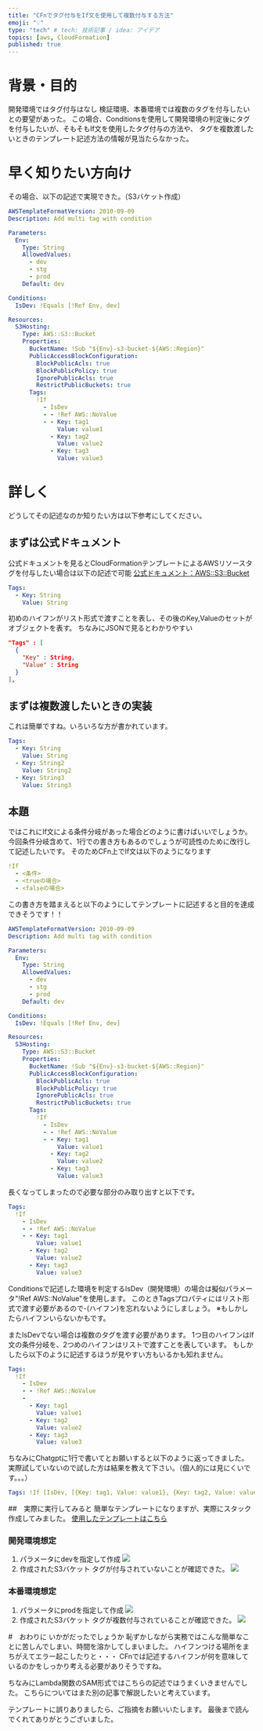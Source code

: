 ```yaml
---
title: "CFnでタグ付与をIf文を使用して複数付与する方法"
emoji: "💡"
type: "tech" # tech: 技術記事 / idea: アイデア
topics: [aws, CloudFormation]
published: true
---
```

# 背景・目的
開発環境ではタグ付与はなし
検証環境、本番環境では複数のタグを付与したいとの要望があった。
この場合、Conditionsを使用して開発環境の判定後にタグを付与したいが、そもそもIf文を使用したタグ付与の方法や、
タグを複数渡したいときのテンプレート記述方法の情報が見当たらなかった。

# 早く知りたい方向け
その場合、以下の記述で実現できた。（S3バケット作成）
```yaml
AWSTemplateFormatVersion: 2010-09-09
Description: Add multi tag with condition

Parameters:
  Env:
    Type: String
    AllowedValues:
      - dev
      - stg
      - prod
    Default: dev

Conditions:
  IsDev: !Equals [!Ref Env, dev]

Resources:
  S3Hosting:
    Type: AWS::S3::Bucket
    Properties:
      BucketName: !Sub "${Env}-s3-bucket-${AWS::Region}"
      PublicAccessBlockConfiguration:
        BlockPublicAcls: true
        BlockPublicPolicy: true
        IgnorePublicAcls: true
        RestrictPublicBuckets: true
      Tags:
        !If
          - IsDev
          - - !Ref AWS::NoValue
          - - Key: tag1
              Value: value1
            - Key: tag2
              Value: value2
            - Key: tag3
              Value: value3
```
# 詳しく
どうしてその記述なのか知りたい方は以下参考にしてください。

## まずは公式ドキュメント
公式ドキュメントを見るとCloudFormationテンプレートによるAWSリソースタグを付与したい場合は以下の記述で可能
[公式ドキュメント：AWS::S3::Bucket](https://github.com/watanabe-atsuhiro/public-documents-zenn/blob/main/code/multi-tag-with-if/multi-tag.yaml)
```yaml
Tags:
  - Key: String
    Value: String
```
初めのハイフンがリスト形式で渡すことを表し、その後のKey,Valueのセットがオブジェクトを表す。
ちなみにJSONで見るとわかりやすい
```JSON
"Tags" : [
  {
    "Key" : String,
    "Value" : String
  }
],
```
## まずは複数渡したいときの実装
これは簡単ですね。いろいろな方が書かれています。
```yaml
Tags:
  - Key: String
    Value: String
  - Key: String2
    Value: String2
  - Key: String3
    Value: String3
```

## 本題
ではこれにIf文による条件分岐があった場合どのように書けばいいでしょうか。
今回条件分岐含めて、1行での書き方もあるのでしょうが可読性のために改行して記述したいです。
そのためCFn上でIf文は以下のようになります
```yaml
!If
  - <条件>
  - <trueの場合>
  - <falseの場合>
```
この書き方を踏まえると以下のようにしてテンプレートに記述すると目的を達成できそうです！！
```yaml
AWSTemplateFormatVersion: 2010-09-09
Description: Add multi tag with condition

Parameters:
  Env:
    Type: String
    AllowedValues:
      - dev
      - stg
      - prod
    Default: dev

Conditions:
  IsDev: !Equals [!Ref Env, dev]

Resources:
  S3Hosting:
    Type: AWS::S3::Bucket
    Properties:
      BucketName: !Sub "${Env}-s3-bucket-${AWS::Region}"
      PublicAccessBlockConfiguration:
        BlockPublicAcls: true
        BlockPublicPolicy: true
        IgnorePublicAcls: true
        RestrictPublicBuckets: true
      Tags:
        !If
          - IsDev
          - - !Ref AWS::NoValue
          - - Key: tag1
              Value: value1
            - Key: tag2
              Value: value2
            - Key: tag3
              Value: value3
```
長くなってしまったので必要な部分のみ取り出すと以下です。
```yaml
Tags:
  !If
    - IsDev
    - - !Ref AWS::NoValue
    - - Key: tag1
        Value: value1
      - Key: tag2
        Value: value2
      - Key: tag3
        Value: value3
```
Conditionsで記述した環境を判定するIsDev（開発環境）の場合は擬似パラメータ"!Ref AWS::NoValue"を使用します。
このときTagsプロパティにはリスト形式で渡す必要があるので-(ハイフン)を忘れないようにしましょう。
※もしかしたらハイフンいらないかもです。

またIsDevでない場合は複数のタグを渡す必要があります。
1つ目のハイフンはIf文の条件分岐を、2つめのハイフンはリストで渡すことを表しています。
もしかしたら以下のように記述するほうが見やすい方もいるかも知れません。
```yaml
Tags:
  !If
    - IsDev
    - - !Ref AWS::NoValue
    -
      - Key: tag1
        Value: value1
      - Key: tag2
        Value: value2
      - Key: tag3
        Value: value3
```
ちなみにChatgptに1行で書いてとお願いすると以下のように返ってきました。
実際試していないので試した方は結果を教えて下さい。（個人的には見にくいです。。。）
```yaml
Tags: !If [IsDev, [{Key: tag1, Value: value1}, {Key: tag2, Value: value2}], !Ref AWS::NoValue]
```

##　実際に実行してみると
簡単なテンプレートになりますが、実際にスタック作成してみました。
[使用したテンプレートはこちら](https://github.com/watanabe-atsuhiro/public-documents-zenn/code/multi-tag-with-if/multi-tag.yaml)
### 開発環境想定
1. パラメータにdevを指定して作成
![](/images/multi-tag-with-if/dev-create.png)
2. 作成されたS3バケット
タグが付与されていないことが確認できた。
![](/images/multi-tag-with-if/dev-confirm.png)

### 本番環境想定
1. パラメータにprodを指定して作成
![](/images/multi-tag-with-if/dev-create.png)
2. 作成されたS3バケット
タグが複数付与されていることが確認できた。
![](/images/multi-tag-with-if/dev-confirm.png)

#　おわりに
いかがだったでしょうか
恥ずかしながら実務ではこんな簡単なことに苦しんでしまい、時間を溶かしてしまいました。
ハイフンつける場所をまちがえてエラー起こしたりと・・・
CFnでは記述するハイフンが何を意味しているのかをしっかり考える必要がありそうですね。

ちなみにLambda関数のSAM形式ではこちらの記述ではうまくいきませんでした。
こちらについてはまた別の記事で解説したいと考えています。

テンプレートに誤りありましたら、ご指摘をお願いいたします。
最後まで読んでくれてありがとうございました。